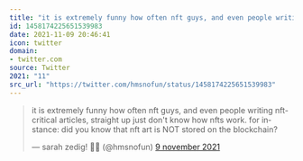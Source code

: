 ```yaml
---
title: "it is extremely funny how often nft guys, and even people writing nft-critical articles, straight up..."
id: 1458174225651539983
date: 2021-11-09 20:46:41
icon: twitter
domain:
- twitter.com
source: Twitter
2021: "11"
src_url: "https://twitter.com/hmsnofun/status/1458174225651539983"
---
```

<blockquote class="twitter-tweet" data-lang="nl" data-dnt="true"><p lang="en" dir="ltr">it is extremely funny how often nft guys, and even people writing nft-critical articles, straight up just don&#39;t know how nfts work. for instance: did you know that nft art is NOT stored on the blockchain?</p>&mdash; sarah zedig! 🍉🐐 (@hmsnofun) <a href="https://twitter.com/hmsnofun/status/1458174225651539983?ref_src=twsrc%5Etfw">9 november 2021</a></blockquote>
<script async src="https://platform.twitter.com/widgets.js" charset="utf-8"></script>

